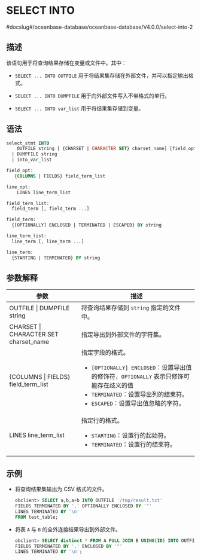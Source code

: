 SELECT INTO 
================================
#docslug#/oceanbase-database/oceanbase-database/V4.0.0/select-into-2


描述 
-----------------------

该语句用于将查询结果存储在变量或文件中。其中：

* `SELECT ... INTO OUTFILE` 用于将结果集存储在外部文件，并可以指定输出格式。

  

* `SELECT ... INTO DUMPFILE` 用于向外部文件写入不带格式的单行。

  

* `SELECT ... INTO var_list` 用于将结果集存储到变量。

  




语法 
-----------------------

```sql
select_stmt INTO
    OUTFILE string [ {CHARSET | CHARACTER SET} charset_name] [field_opt] [line_opt]
  | DUMPFILE string
  | into_var_list

field_opt:
   {COLUMNS | FIELDS} field_term_list

line_opt:
    LINES line_term_list

field_term_list:
  field_term [, field_term ...]

field_term:
  {[OPTIONALLY] ENCLOSED | TERMINATED | ESCAPED} BY string

line_term_list:
  line_term [, line_term ...]

line_term:
  {STARTING | TERMINATED} BY string
```



参数解释 
-------------------------



|                  参数                   |                                                                                                                                  描述                                                                                                                                  |
|---------------------------------------|----------------------------------------------------------------------------------------------------------------------------------------------------------------------------------------------------------------------------------------------------------------------|
| OUTFILE \| DUMPFILE string            | 将查询结果存储到 `string` 指定的文件中。                                                                                                                                                                                                                                            |
| CHARSET \| CHARACTER SET charset_name | 指定导出到外部文件的字符集。                                                                                                                                                                                                                                                       |
| {COLUMNS \| FIELDS} field_term_list   | 指定字段的格式。 <ul><li> `[OPTIONALLY] ENCLOSED`：设置导出值的修饰符，`OPTIONALLY` 表示只修饰可能存在歧义的值    </li><li> `TERMINATED`：设置导出列的结束符。   </li><li> `ESCAPED`：设置导出值忽略的字符。</li></ul>    |
| LINES line_term_list                  | 指定行的格式。 <ul><li> `STARTING`：设置行的起始符。    </li><li> `TERMINATED`：设置行的结束符。 </li></ul>                                                                                                          |



示例 
-----------------------

* 将查询结果集输出为 CSV 格式的文件。

  ```sql
  obclient> SELECT a,b,a+b INTO OUTFILE '/tmp/result.txt'
  FIELDS TERMINATED BY ',' OPTIONALLY ENCLOSED BY '"'
  LINES TERMINATED BY '\n'
  FROM test_table;
  ```

  

* 将表 `A` 与 `B` 的全外连接结果导出到外部文件。

  ```sql
  obclient> SELECT distinct * FROM A FULL JOIN B USING(ID) INTO OUTFILE 'test.sql' 
  FIELDS TERMINATED BY ',' ENCLOSED BY '"'
  LINES TERMINATED BY '\n';
  ```

  




